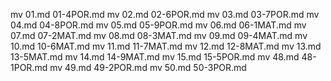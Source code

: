mv 01.md 01-4POR.md
mv 02.md 02-6POR.md
mv 03.md 03-7POR.md
mv 04.md 04-8POR.md
mv 05.md 05-9POR.md
mv 06.md 06-1MAT.md
mv 07.md 07-2MAT.md
mv 08.md 08-3MAT.md
mv 09.md 09-4MAT.md
mv 10.md 10-6MAT.md
mv 11.md 11-7MAT.md
mv 12.md 12-8MAT.md
mv 13.md 13-5MAT.md
mv 14.md 14-9MAT.md
mv 15.md 15-5POR.md
mv 48.md 48-1POR.md
mv 49.md 49-2POR.md
mv 50.md 50-3POR.md
